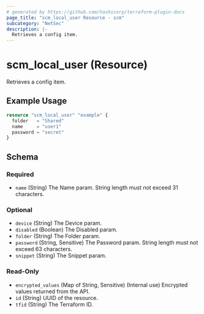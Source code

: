 ```yaml
---
# generated by https://github.com/hashicorp/terraform-plugin-docs
page_title: "scm_local_user Resource - scm"
subcategory: "NetSec"
description: |-
  Retrieves a config item.
---
```


# scm_local_user (Resource)

Retrieves a config item.

## Example Usage

```terraform
resource "scm_local_user" "example" {
  folder   = "Shared"
  name     = "user1"
  password = "secret"
}
```

<!-- schema generated by tfplugindocs -->
## Schema

### Required

- `name` (String) The Name param. String length must not exceed 31 characters.

### Optional

- `device` (String) The Device param.
- `disabled` (Boolean) The Disabled param.
- `folder` (String) The Folder param.
- `password` (String, Sensitive) The Password param. String length must not exceed 63 characters.
- `snippet` (String) The Snippet param.

### Read-Only

- `encrypted_values` (Map of String, Sensitive) (Internal use) Encrypted values returned from the API.
- `id` (String) UUID of the resource.
- `tfid` (String) The Terraform ID.
